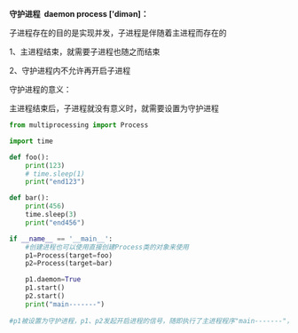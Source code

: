 **守护进程  daemon process ['dimən]：**

子进程存在的目的是实现并发，子进程是伴随着主进程而存在的

1、主进程结束，就需要子进程也随之而结束

2、守护进程内不允许再开启子进程

守护进程的意义：

主进程结束后，子进程就没有意义时，就需要设置为守护进程

```python
from multiprocessing import Process

import time

def foo():
    print(123)
    # time.sleep(1)
    print("end123")

def bar():
    print(456)
    time.sleep(3)
    print("end456")

if __name__ == '__main__':
    #创建进程也可以使用直接创建Process类的对象来使用
    p1=Process(target=foo)
    p2=Process(target=bar)

    p1.daemon=True
    p1.start()
    p2.start()
    print("main-------")
    
#p1被设置为守护进程，p1、p2发起开启进程的信号，随即执行了主进程程序"main-------"，导致守护进程还没有来得及开启，就没有被执行
```

